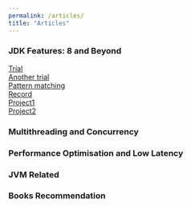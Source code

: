 ```yaml
---
permalink: /articles/
title: "Articles"
---
```

### JDK Features: 8 and Beyond
[Trial](/blog/Trial-Post)  
[Another trial](/blog/Another-Trial)  
[Pattern matching]()  
[Record]()  
[Project1](https://rtaylor02.github.io/project1)  
[Project2](http://helloworld-containerised-env.eba-jrvjunys.us-east-1.elasticbeanstalk.com/)

### Multithreading and Concurrency 

### Performance Optimisation and Low Latency

### JVM Related

### Books Recommendation
